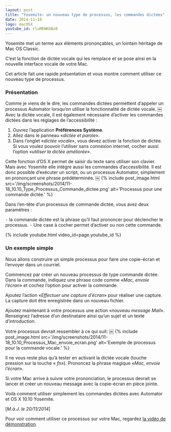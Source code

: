 ```yaml
---
layout: post
title: "Yosemite: un nouveau type de processus, les commandes dictées"
date: 2014-11-18
logo: macOSX
youtube_id: rluMEWK6Bz0
---
```


Yosemite met un terme aux éléments prononçables, un lointain héritage de Mac OS Classic.

C’est la fonction de dictée vocale qui les remplace et se pose ainsi en la nouvelle interface vocale de votre Mac.

Cet article fait une rapide présentation et vous montre comment utiliser ce nouveau type de processus.

### Présentation

Comme je viens de le dire, les commandes dictées permettent d’appeler un 
processus Automator lorsqu’on utilise la fonctionnalité de dictée vocale. ￼ 
Avec la dictée vocale, il est également nécessaire d’activer les commandes 
dictées dans les réglages de l’accessibilité :

1. Ouvrez l’application **Préférences Système**.
2. Allez dans le panneau «*dictée et parole*».
3. Dans l’onglet «*dictée vocale*», vous devez activer la fonction de dictée. 
   Si vous voulez pouvoir l’utiliser sans connexion internet, cocher aussi 
   l’option «*utiliser la dictée améliorée*».

Cette fonction d’OS X permet de saisir du texte sans utiliser son clavier. 
Mais avec Yosemite elle intègre aussi les commandes d’accessibilité. 
Il est donc possible d’exécuter un script, ou un processus Automator, 
simplement en prononçant une phrase prédéterminée.
￼
{% include post_image.html 
    src='/img/screenshots/2014/11-18_10.10_Type_Processus_Commande_dictee.png' 
    alt='Processus pour une commande dictée.' %}

Dans l’en-tête d’un processus de commande dictée, 
vous avez deux paramètres : 

⁃ la commande dictée est la phrase qu’il faut prononcer pour déclencher le processus. 
⁃ Une case à cocher permet d’activer ou non cette commande.

{% include youtube.html video_id=page.youtube_id %}


### Un exemple simple

Nous allons construire un simple processus pour faire une copie-écran et 
l’envoyer dans un courriel.

Commencez par créer un nouveau processus de type commande dictée. 
Dans la commande, indiquez une phrase code comme «*Mac, envoie l’écran*» 
et cochez l’option pour activer la commande.

Ajoutez l’action «*Effectuer une capture d’écran*» pour réaliser une capture. 
La capture doit être enregistrée dans un nouveau fichier.

Ajoutez maintenant à votre processus une action «*nouveau message Mail*». 
Renseignez l’adresse d’un destinataire ainsi qu’un sujet et un texte 
d’introduction.

Votre processus devrait ressembler à ce qui suit:
￼
{% include post_image.html 
    src='/img/screenshots/2014/11-18_10.10_Processus_Mac_envoie_ecran.png' 
    alt='Exemple de processus pour la commande vocale.' %}

Il ne vous reste plus qu’à tester en activant la dictée vocale 
(touche pression sur la touche « *fn*»). 
Prononcez la phrase magique «*Mac, envoie l’écran*».

Si votre Mac arrive à suivre votre prononciation, le processus devrait se 
lancer et créer un nouveau message avec la copie-écran en pièce jointe.

Voilà comment utiliser simplement les commandes dictées avec Automator et OS X 10.10 Yosemite.

[*M.à.J. le 20/11/2014*]

Pour voir comment utiliser ce processus sur votre Mac, regardez [la vidéo 
de démonstration][video].


[video]: http://youtu.be/rluMEWK6Bz0

